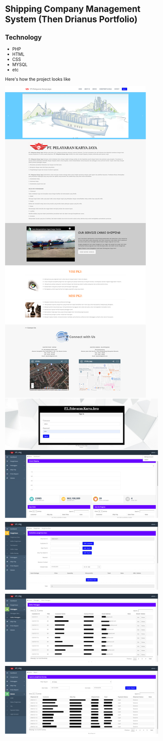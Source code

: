 # Shipping Company Management System (Then Drianus Portfolio)

## Technology
* PHP
* HTML
* CSS
* MYSQL
* etc

Here's how the project looks like

![Image](https://github.com/thendrianus/shipping-company-management/blob/master/public/1.png?raw=true)
![Image](https://github.com/thendrianus/shipping-company-management/blob/master/public/2.png?raw=true)
![Image](https://github.com/thendrianus/shipping-company-management/blob/master/public/3.png?raw=true)
![Image](https://github.com/thendrianus/shipping-company-management/blob/master/public/4.png?raw=true)
![Image](https://github.com/thendrianus/shipping-company-management/blob/master/public/5.png?raw=true)
![Image](https://github.com/thendrianus/shipping-company-management/blob/master/public/6.png?raw=true)